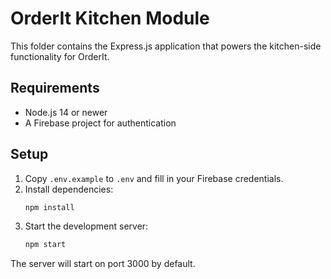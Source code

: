 # OrderIt Kitchen Module

This folder contains the Express.js application that powers the kitchen-side functionality for OrderIt.

## Requirements

- Node.js 14 or newer
- A Firebase project for authentication

## Setup

1. Copy `.env.example` to `.env` and fill in your Firebase credentials.
2. Install dependencies:
   ```bash
   npm install
   ```
3. Start the development server:
   ```bash
   npm start
   ```

The server will start on port 3000 by default.
